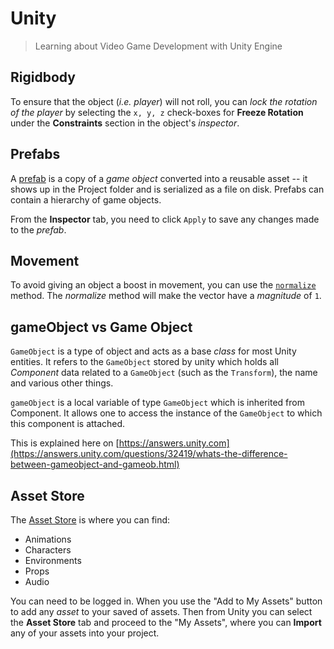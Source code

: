 Unity
===================
> Learning about Video Game Development with Unity Engine

Rigidbody
-------------
To ensure that the object (*i.e. player*) will not roll, you can *lock the rotation of the player* by selecting the ```x, y, z``` check-boxes for **Freeze Rotation** under the **Constraints** section in the object's *inspector*.


Prefabs
-------------
A [prefab](https://docs.unity3d.com/Manual/Prefabs.html) is a copy of a *game object* converted into a reusable asset -- it shows up in the Project folder and is serialized as a file on disk. Prefabs can contain a hierarchy of game objects.

From the **Inspector** tab, you need to click ```Apply``` to save any changes made to the *prefab*.


Movement
-------------
To avoid giving an object a boost in movement, you can use the [```normalize```](https://docs.unity3d.com/ScriptReference/Vector3.Normalize.html) method. The *normalize* method will make the vector have a *magnitude* of ```1```.


gameObject vs Game Object
-------------
```GameObject``` is a type of object and acts as a base *class* for most Unity entities. It refers to the ```GameObject``` stored by unity which holds all *Component* data related to a ```GameObject``` (such as the ```Transform```), the name and various other things.

```gameObject``` is a local variable of type ```GameObject``` which is inherited from Component. It allows one to access the instance of the ```GameObject``` to which this component is attached.

This is explained here on [https://answers.unity.com](https://answers.unity.com/questions/32419/whats-the-difference-between-gameobject-and-gameob.html)


Asset Store
-------------
The [Asset Store](https://assetstore.unity.com) is where you can find:
-	Animations
-	Characters
-	Environments
-	Props
-	Audio

You can need to be logged in. When you use the "Add to My Assets" button to add any *asset* to your saved of assets. Then from Unity you can select the **Asset Store** tab and proceed to the "My Assets", where you can **Import** any of your assets into your project.
